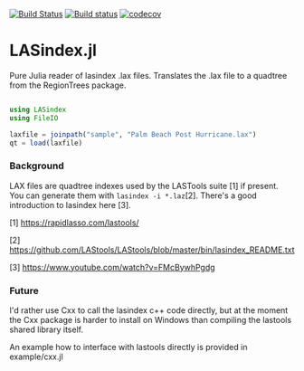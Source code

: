 [![Build Status](https://travis-ci.org/evetion/LASindex.jl.svg?branch=master)](https://travis-ci.org/evetion/LASindex.jl)
[![Build status](https://ci.appveyor.com/api/projects/status/llopduxmvf6obgu4?svg=true)](https://ci.appveyor.com/project/evetion/lasindex-jl)
[![codecov](https://codecov.io/gh/evetion/LASindex.jl/branch/master/graph/badge.svg)](https://codecov.io/gh/evetion/LASindex.jl)

# LASindex.jl
Pure Julia reader of lasindex .lax files. 
Translates the .lax file to a quadtree from the RegionTrees package.

```julia

using LASindex
using FileIO

laxfile = joinpath("sample", "Palm Beach Post Hurricane.lax")
qt = load(laxfile)

```


### Background
LAX files are quadtree indexes used by the LASTools suite [1] if present. You can generate them with `lasindex -i *.laz`[2]. There's a good introduction to lasindex here [3]. 

[1] https://rapidlasso.com/lastools/

[2] https://github.com/LAStools/LAStools/blob/master/bin/lasindex_README.txt

[3] https://www.youtube.com/watch?v=FMcBywhPgdg


### Future
I'd rather use Cxx to call the lasindex c++ code directly,
but at the moment the Cxx package is harder to install on Windows
than compiling the lastools shared library itself.

An example how to interface with lastools directly is provided in example/cxx.jl
